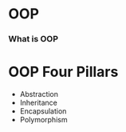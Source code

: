 # OOP

### What is OOP


# OOP Four Pillars

- Abstraction
- Inheritance
- Encapsulation
- Polymorphism

